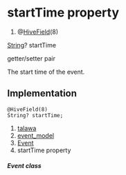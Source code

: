 
<div>

# startTime property

</div>


<div>

1.  @[HiveField](https://pub.dev/documentation/hive/2.2.3/hive/HiveField-class.html)(8)

</div>

[String](https://api.flutter.dev/flutter/dart-core/String-class.html)?
startTime


getter/setter pair




The start time of the event.



## Implementation

``` language-dart
@HiveField(8)
String? startTime;
```







1.  [talawa](../../index.md)
2.  [event_model](../../models_events_event_model/)
3.  [Event](../../models_events_event_model/Event-class.md)
4.  startTime property

##### Event class







